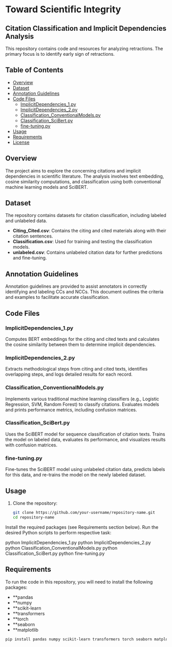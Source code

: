 # Toward Scientific Integrity
## Citation Classification and Implicit Dependencies Analysis

This repository contains code and resources for analyzing retractions. The primary focus is to identify early sign of retractions. 

## Table of Contents

- [Overview](#overview)
- [Dataset](#dataset)
- [Annotation Guidelines](#annotation-guidelines)
- [Code Files](#code-files)
  - [ImplicitDependencies_1.py](#implicitdependencies_1py)
  - [ImplicitDependencies_2.py](#implicitdependencies_2py)
  - [Classification_ConventionalModels.py](#classification_conventionalmodels)
  - [Classification_SciBert.py](#classification_scibertpy)
  - [fine-tuning.py](#fine-tuningpy)
- [Usage](#usage)
- [Requirements](#requirements)
- [License](#license)

## Overview

The project aims to explore the concerning citations and implicit dependencies in scientific literature. The analysis involves text embedding, cosine similarity computations, and classification using both conventional machine learning models and SciBERT.

## Dataset

The repository contains datasets for citation classification, including labeled and unlabeled data. 

- **Citing_Cited.csv**: Contains the citing and cited materials along with their citation sentences.
- **Classification.csv**: Used for training and testing the classification models.
- **unlabeled.csv**: Contains unlabeled citation data for further predictions and fine-tuning.

## Annotation Guidelines

Annotation guidelines are provided to assist annotators in correctly identifying and labeling CCs and NCCs. This document outlines the criteria and examples to facilitate accurate classification.

## Code Files

### ImplicitDependencies_1.py

Computes BERT embeddings for the citing and cited texts and calculates the cosine similarity between them to determine implicit dependencies.

### ImplicitDependencies_2.py

Extracts methodological steps from citing and cited texts, identifies overlapping steps, and logs detailed results for each record.

### Classification_ConventionalModels.py

Implements various traditional machine learning classifiers (e.g., Logistic Regression, SVM, Random Forest) to classify citations. Evaluates models and prints performance metrics, including confusion matrices.

### Classification_SciBert.py

Uses the SciBERT model for sequence classification of citation texts. Trains the model on labeled data, evaluates its performance, and visualizes results with confusion matrices.

### fine-tuning.py

Fine-tunes the SciBERT model using unlabeled citation data, predicts labels for this data, and re-trains the model on the newly labeled dataset.

## Usage

1. Clone the repository:
   ```bash
   git clone https://github.com/your-username/repository-name.git
   cd repository-name


Install the required packages (see Requirements section below).
Run the desired Python scripts to perform respective task:

python ImplicitDependencies_1.py
python ImplicitDependencies_2.py
python Classification_ConventionalModels.py
python Classification_SciBert.py
python fine-tuning.py

## Requirements
To run the code in this repository, you will need to install the following packages:

- **pandas
- **numpy
- **scikit-learn
- **transformers
- **torch
- **seaborn
- **matplotlib

```bash
pip install pandas numpy scikit-learn transformers torch seaborn matplotlib

